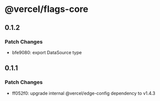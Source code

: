 # @vercel/flags-core

## 0.1.2

### Patch Changes

- bfe9080: export DataSource type

## 0.1.1

### Patch Changes

- ff052f0: upgrade internal @vercel/edge-config dependency to v1.4.3
